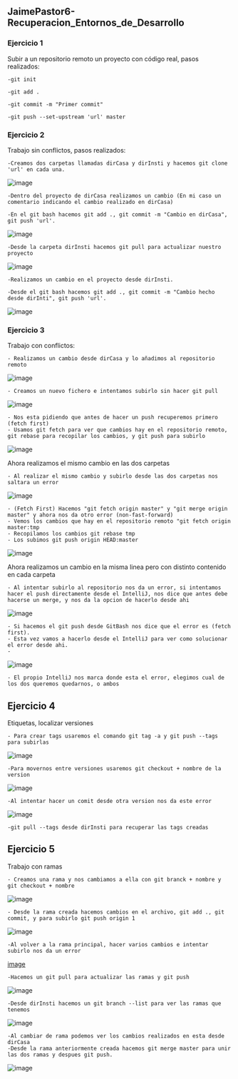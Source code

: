 ## JaimePastor6-Recuperacion_Entornos_de_Desarrollo
### Ejercicio 1 

Subir a un repositorio remoto un proyecto con código real, pasos realizados: 
 
    -git init 
  
    -git add .
  
    -git commit -m "Primer commit"
  
    -git push --set-upstream 'url' master


### Ejercicio 2

Trabajo sin conflictos, pasos realizados:

    -Creamos dos carpetas llamadas dirCasa y dirInsti y hacemos git clone 'url' en cada una.
  
  ![image](https://user-images.githubusercontent.com/72935966/114542604-6b870d00-9c58-11eb-8a9b-3d9b863acb37.png)
 
    -Dentro del proyecto de dirCasa realizamos un cambio (En mi caso un comentario indicando el cambio realizado en dirCasa)
  
    -En el git bash hacemos git add ., git commit -m "Cambio en dirCasa", git push 'url'.
  
  ![image](https://user-images.githubusercontent.com/72935966/114542758-983b2480-9c58-11eb-847a-91840ac097a2.png)
  
    -Desde la carpeta dirInsti hacemos git pull para actualizar nuestro proyecto
   
   ![image](https://user-images.githubusercontent.com/72935966/114543133-1697c680-9c59-11eb-8012-8df9a9d5f5f1.png)

    -Realizamos un cambio en el proyecto desde dirInsti.
   
    -Desde el git bash hacemos git add ., git commit -m "Cambio hecho desde dirInti", git push 'url'.
   
   ![image](https://user-images.githubusercontent.com/72935966/114543526-99b91c80-9c59-11eb-9985-8f2895c17108.png)
   
   
   ### Ejercicio 3
   
   Trabajo con conflictos:
   
    - Realizamos un cambio desde dirCasa y lo añadimos al repositorio remoto

  ![image](https://user-images.githubusercontent.com/72935966/114544568-1e586a80-9c5b-11eb-9ef1-9702515fc9bc.png)

    - Creamos un nuevo fichero e intentamos subirlo sin hacer git pull 

  ![image](https://user-images.githubusercontent.com/72935966/114545686-8b203480-9c5c-11eb-8c84-66b0edf0221e.png)
  
    - Nos esta pidiendo que antes de hacer un push recuperemos primero (fetch first)
    - Usamos git fetch para ver que cambios hay en el repositorio remoto, git rebase para recopilar los cambios, y git push para subirlo
   ![image](https://user-images.githubusercontent.com/72935966/114546034-fff36e80-9c5c-11eb-8ec5-969c7b220b34.png)

  Ahora realizamos el mismo cambio en las dos carpetas
 
    - Al realizar el mismo cambio y subirlo desde las dos carpetas nos saltara un error

![image](https://user-images.githubusercontent.com/72935966/114547058-3a114000-9c5e-11eb-8c88-d98d7a554824.png)

    - (Fetch First) Hacemos "git fetch origin master" y "git merge origin master" y ahora nos da otro error (non-fast-forward)
    - Vemos los cambios que hay en el repositorio remoto "git fetch origin master:tmp
    - Recopilamos los cambios git rebase tmp
    - Los subimos git push origin HEAD:master 
  
  ![image](https://user-images.githubusercontent.com/72935966/114548153-aa6c9100-9c5f-11eb-8931-2909972e7047.png)
  
 Ahora realizamos un cambio en la misma linea pero con distinto contenido en cada carpeta
 
    - Al intentar subirlo al repositorio nos da un error, si intentamos hacer el push directamente desde el IntelliJ, nos dice que antes debe hacerse un merge, y nos da la opcion de hacerlo desde ahi

![image](https://user-images.githubusercontent.com/72935966/114549599-7b571f00-9c61-11eb-81a7-f486fe3616d9.png)

    - Si hacemos el git push desde GitBash nos dice que el error es (fetch first).
    - Esta vez vamos a hacerlo desde el IntelliJ para ver como solucionar el error desde ahi.
    - 
 ![image](https://user-images.githubusercontent.com/72935966/114551447-b5c1bb80-9c63-11eb-9d3f-884b192e5e68.png)
 
    - El propio IntelliJ nos marca donde esta el error, elegimos cual de los dos queremos quedarnos, o ambos



## Ejercicio 4

Etiquetas, localizar versiones

    - Para crear tags usaremos el comando git tag -a y git push --tags para subirlas
   ![image](https://user-images.githubusercontent.com/72935966/114717640-85e2e880-9d35-11eb-87a5-0a9267de4bb8.png)

    -Para movernos entre versiones usaremos git checkout + nombre de la version 
    
   ![image](https://user-images.githubusercontent.com/72935966/114718074-f7bb3200-9d35-11eb-855c-cffa343b5c25.png)

    -Al intentar hacer un comit desde otra version nos da este error 
    
 ![image](https://user-images.githubusercontent.com/72935966/114718274-26390d00-9d36-11eb-896b-6cc03545c53e.png)
 
    -git pull --tags desde dirInsti para recuperar las tags creadas
    

## Ejercicio 5

Trabajo con ramas

    - Creamos una rama y nos cambiamos a ella con git branck + nombre y git checkout + nombre 

![image](https://user-images.githubusercontent.com/72935966/114719539-7d8bad00-9d37-11eb-9d8e-36aaadd6e45d.png)

    - Desde la rama creada hacemos cambios en el archivo, git add ., git commit, y para subirlo git push origin 1
   
   ![image](https://user-images.githubusercontent.com/72935966/114720094-ff7bd600-9d37-11eb-9cf0-b6265ad952af.png)

    -Al volver a la rama principal, hacer varios cambios e intentar subirlo nos da un error
    
[image](https://user-images.githubusercontent.com/72935966/114720472-55507e00-9d38-11eb-83b1-4e019744a519.png)


    -Hacemos un git pull para actualizar las ramas y git push
 
 ![image](https://user-images.githubusercontent.com/72935966/114721311-1a9b1580-9d39-11eb-83bb-5a67d93a08e8.png)

    -Desde dirInsti hacemos un git branch --list para ver las ramas que tenemos 
   
  ![image](https://user-images.githubusercontent.com/72935966/114721742-82516080-9d39-11eb-806d-ff88d94fe897.png)

    -Al cambiar de rama podemos ver los cambios realizados en esta desde dirCasa
    -Desde la rama anteriormente creada hacemos git merge master para unir las dos ramas y despues git push.
 
![image](https://user-images.githubusercontent.com/72935966/114764052-c8bbb500-9d63-11eb-98d5-6626c323be57.png)

   
    
    
